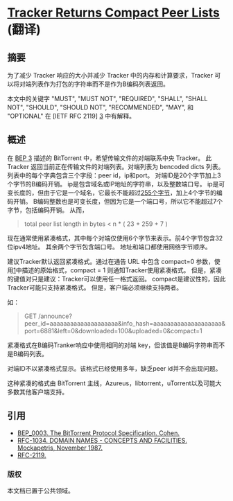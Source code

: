 # [Tracker Returns Compact Peer Lists](http://www.bittorrent.org/beps/bep_0023.html) (翻译)

## 摘要

为了减少 Tracker 响应的大小并减少 Tracker 中的内存和计算要求，Tracker 可以将对端列表作为打包的字符串而不是作为B编码列表返回。

本文中的关键字 "MUST", "MUST NOT", "REQUIRED", "SHALL", "SHALL NOT", "SHOULD", "SHOULD NOT", "RECOMMENDED", "MAY", 和 "OPTIONAL" 在 [IETF RFC 2119] [3] 中有解释。

## 概述

在 [BEP 3][1] 描述的 BitTorrent 中，希望传输文件的对端联系中央 Tracker。 此 Tracker 返回当前正在传输文件的对端列表。对端列表为 bencoded dicts 列表。 列表中的每个字典包含三个字段：peer id，ip和port。 对端ID是20个字节加上3个字节的B编码开销。 ip是包含域名或IP地址的字符串，以及整数端口号。 ip是可变长度的，但由于它是一个域名，它最长不能超过[255个字节][2]，加上4个字节的编码开销。 B编码整数也是可变长度，但因为它是一个端口号，所以它不能超过7个字节，包括编码开销。 从而，

> total peer list length in bytes < n * ( 23 + 259 + 7 )

现在通常使用紧凑格式，其中每个对端仅使用6个字节来表示。前4个字节包含32位ipv4地址。 其余两个字节包含端口号。 地址和端口都使用网络字节顺序。

建议Tracker默认返回紧凑格式。通过在通告 URL 中包含 compact=0 参数，使用[1]中描述的原始格式，compact = 1 则通知Tracker使用紧凑格式。 但是，紧凑的键值对只是建议：Tracker可以使用任一格式返回。 compact是建议性的，因此Tracker可能只支持紧凑格式。 但是，客户端必须继续支持两者。

如：

> GET /announce?peer_id=aaaaaaaaaaaaaaaaaaaa&info_hash=aaaaaaaaaaaaaaaaaaaa&port=6881&left=0&downloaded=100&uploaded=0&compact=1

紧凑格式在B编码Tranker响应中使用相同的对端 key，但该值是B编码字符串而不是B编码列表。

对端ID不以紧凑格式显示。该格式已经使用多年，缺乏peer id并不会出现问题。

这种紧凑的格式由 BitTorrent 主线，Azureus，libtorrent，uTorrent以及可能大多数其他客户端支持。


## 引用

- [BEP_0003. The BitTorrent Protocol Specification. Cohen.][1]
- [RFC-1034. DOMAIN NAMES - CONCEPTS AND FACILITIES. Mockapetris, November 1987.][2]
- [RFC-2119.][3]

[1]: http://www.bittorrent.org/beps/bep_0003.html "BEP_0003. The BitTorrent Protocol Specification. Cohen. "
[2]: http://tools.ietf.org/html/rfc1034 "RFC-1034. DOMAIN NAMES - CONCEPTS AND FACILITIES. Mockapetris, November 1987. "
[3]: http://www.ietf.org/rfc/rfc2119.txt "RFC-2119."

### 版权
本文档已置于公共领域。